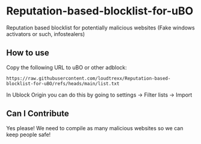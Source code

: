 # Reputation-based-blocklist-for-uBO
Reputation based blocklist for potentially malicious websites (Fake windows activators or such, infostealers) 

## How to use

Copy the following URL to uBO or other adblock:

`https://raw.githubusercontent.com/loudtrexx/Reputation-based-blocklist-for-uBO/refs/heads/main/list.txt`

In Ublock Origin you can do this by going to settings -> Filter lists -> Import

## Can I Contribute

Yes please! We need to compile as many malicious websites so we can keep people safe!
